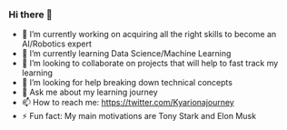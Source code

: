 ### Hi there 👋

- 🔭 I’m currently working on acquiring all the right skills to become an AI/Robotics expert
- 🌱 I’m currently learning Data Science/Machine Learning
- 👯 I’m looking to collaborate on projects that will help to fast track my learning
- 🤔 I’m looking for help breaking down technical concepts
- 💬 Ask me about my learning journey
- 📫 How to reach me: https://twitter.com/Kyarionajourney
- ⚡ Fun fact: My main motivations are Tony Stark and Elon Musk

